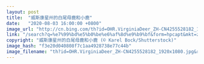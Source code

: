 ```yaml
---
layout: post
title:  "威斯康星州的白尾母鹿和小鹿"
date:   "2020-08-03 16:00:00 +0800"
image_url: "http://cn.bing.com/th?id=OHR.VirginiaDeer_ZH-CN4255528182_1920x1080.jpg&rf=LaDigue_1920x1080.jpg&pid=hp"
link: "/search?q=%e7%99%bd%e5%b0%be%e6%af%8d%e9%b9%bf&form=hpcapt&mkt=zh-cn"
copyright: "威斯康星州的白尾母鹿和小鹿 (© Karel Bock/Shutterstock)"
image_hash: "f3e20d040808f7c1aa4928738e77c44b"
image_filename: "th?id=OHR.VirginiaDeer_ZH-CN4255528182_1920x1080.jpg&rf=LaDigue_1920x1080.jpg&pid=hp"
---
```

